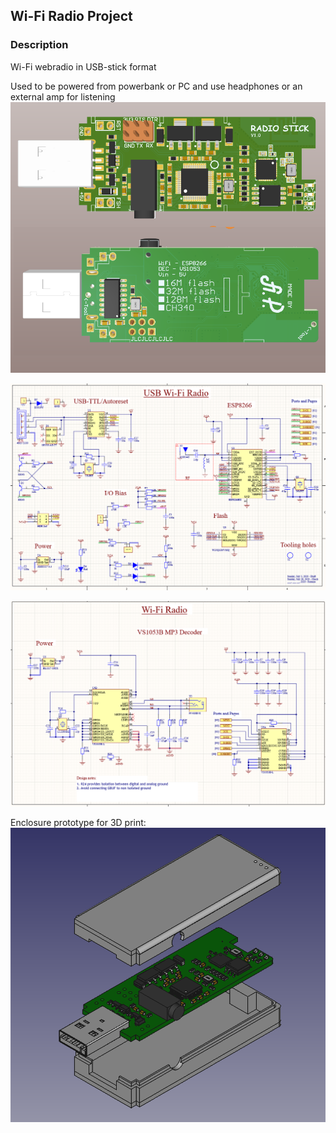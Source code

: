 ## Wi-Fi Radio Project
### Description
Wi-Fi webradio in USB-stick format

Used to be powered from powerbank or PC and use headphones or an external amp for listening 
![](/board.png)

![](/sch1.png)

![](/sch2.png)

Enclosure prototype for 3D print:
![](/enclosure.png)
